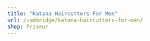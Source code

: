 ```yaml
---
title: "Katana Haircutters For Men"
url: /cambridge/katana-haircutters-for-men/
shop: Friseur
---
```

